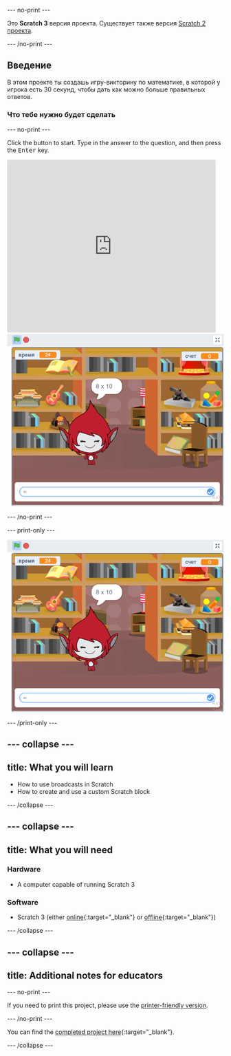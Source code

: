 \--- no-print \---

Это **Scratch 3** версия проекта. Существует также версия [Scratch 2 проекта](https://projects.raspberrypi.org/en/projects/brain-game-scratch2).

\--- /no-print \---

## Введение

В этом проекте ты создашь игру-викторину по математике, в которой у игрока есть 30 секунд, чтобы дать как можно больше правильных ответов.

### Что тебе нужно будет сделать

\--- no-print \---

Click the button to start. Type in the answer to the question, and then press the <kbd>Enter</kbd> key.

<div class="scratch-preview">
  <iframe allowtransparency="true" width="485" height="402" src="https://scratch.mit.edu/projects/embed/250234955/?autostart=false" frameborder="0" scrolling="no"></iframe>
  <img src="images/brain-final.png">
</div>

\--- /no-print \---

\--- print-only \---

![Brain Game](images/brain-final.png)

\--- /print-only \---

## \--- collapse \---

## title: What you will learn

+ How to use broadcasts in Scratch
+ How to create and use a custom Scratch block

\--- /collapse \---

## \--- collapse \---

## title: What you will need

### Hardware

+ A computer capable of running Scratch 3

### Software

+ Scratch 3 (either [online](http://rpf.io/scratchon){:target="_blank"} or [offline](http://rpf.io/scratchoff){:target="_blank"})

\--- /collapse \---

## \--- collapse \---

## title: Additional notes for educators

\--- no-print \---

If you need to print this project, please use the [printer-friendly version](https://projects.raspberrypi.org/en/projects/brain-game/print).

\--- /no-print \---

You can find the [completed project here](http://rpf.io/p/en/brain-game-get){:target="_blank"}.

\--- /collapse \---
